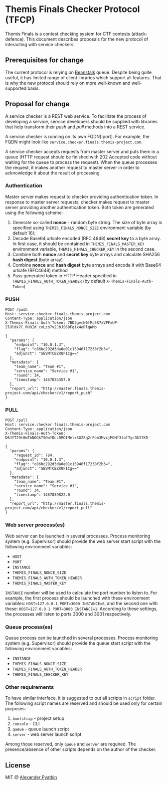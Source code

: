 # Themis Finals Checker Protocol (TFCP)
Themis Finals is a contest checking system for CTF contests (attack-defence). This document describes proposals for the new protocol of interacting with service checkers.

## Prerequisites for change
The current protocol is relying on [Beanstalk](http://kr.github.io/beanstalkd/) queue. Despite being quite useful, it has limited range of client libraries which support all features. That is why the new protocol should rely on more well-known and well-supported basis.

## Proposal for change
A service checker is a REST web service. To facilitate the process of developing a service, service developers should be supplied with libraries that help transform their *push* and *pull* methods into a REST service.

A service checker is running on its own FQDN[:port]. For example, the FQDN might look like `service.checker.finals.themis-project.com`.

A service checker accepts requests from master server and puts them in a queue (HTTP request should be finished with 202 Accepted code without waiting for the queue to process the request). When the queue processes the request, it makes another request to master server in order to acknowledge it about the result of processing.

### Authentication
Master server makes request to checker providing authentication token. In response to master server requests, checker makes request to master server providing another authentication token. Both token are generated using the following scheme:
1. Generate so-called **nonce** - random byte string. The size of byte array is specified using `THEMIS_FINALS_NONCE_SIZE` environment variable (by default 16);
2. Decode Base64 urlsafe encoded (RFC 4648) **secret key** to a byte array. In first case, it should be contained in `THEMIS_FINALS_MASTER_KEY` environment variable, `THEMIS_FINALS_CHECKER_KEY` in the second case.
3. Combine both **nonce** and **secret key** byte arrays and calculate SHA256 **hash digest** (byte array)
4. Combine **nonce** and **hash digest** byte arrays and encode it with Base64 urlsafe (RFC4648) method
5. Pass generated token in HTTP Header specified in `THEMIS_FINALS_AUTH_TOKEN_HEADER` (by default `X-Themis-Finals-Auth-Token`)

### PUSH
```
POST /push
Host: service.checker.finals.themis-project.com
Content-Type: application/json
X-Themis-Finals-Auth-Token: 7BD3gvcN6fMc5S7xVPFxUP-2lUldx7C_RHOId_cvLzb7v2JbJS60Fgix4eRlqWMb

{
  "params": {
    "endpoint": "10.0.1.3",
    "flag": "c86bc292d3da0e01c15946f17238f2b3=",
    "adjunct": "SEVMTCBZRUFICg=="
  },
  "metadata": {
    "team_name": "Team #1",
    "service_name": "Service #1",
    "round": 34,
    "timestamp": 1467034357.0
  },
  "report_url": "http://master.finals.themis-project.com/api/checker/v1/report_push"
}
```

### PULL
```
POST /pull
Host: service.checker.finals.themis-project.com
Content-Type: application/json
X-Themis-Finals-Auth-Token: D6JYT29r8mTbNOGkTSGwfDLL0MOIMelxSGZ8q2rFon3MvcjMOHf3tof7gc3kIfK5

{
  "params": {
    "request_id": 784,
    "endpoint": "10.0.1.3",
    "flag": "c86bc292d3da0e01c15946f17238f2b3=",
    "adjunct": "SEVMTCBZRUFICg=="
  },
  "metadata": {
    "team_name": "Team #1",
    "service_name": "Service #1",
    "round": 34,
    "timestamp": 1467039822.0
  },
  "report_url": "http://master.finals.themis-project.com/api/checker/v1/report_pull"
}
```

### Web server process(es)
Web server can be launched in several processes. Process monitoring system (e.g. Supervisor) should provide the web server start script with the following environment variables:
- `HOST`
- `PORT`
- `INSTANCE`
- `THEMIS_FINALS_NONCE_SIZE`
- `THEMIS_FINALS_AUTH_TOKEN_HEADER`
- `THEMIS_FINALS_MASTER_KEY`

`INSTANCE` number will be used to calculate the port number to listen to. For example, the first process should be launched with these environment variables: `HOST=127.0.0.1 PORT=3000 INSTANCE=0`, and the second one with these: `HOST=127.0.0.1 PORT=3000 INSTANCE=1`. According to these settings, the processes will listen to ports 3000 and 3001 respectively.

### Queue process(es)
Queue process can be launched in several processes. Process monitoring system (e.g. Supervisor) should provide the queue start script with the following environment variables:
- `INSTANCE`
- `THEMIS_FINALS_NONCE_SIZE`
- `THEMIS_FINALS_AUTH_TOKEN_HEADER`
- `THEMIS_FINALS_CHECKER_KEY`

### Other requirements
To have similar interface, it is suggested to put all scripts in `script` folder. The following script names are reserved and should be used only for certain purposes:
1. `bootstrap` - project setup
2. `console` - CLI
3. `queue` - queue launch script
4. `server` - web server launch script

Among those reserved, only `queue` and `server` are required. The presence/absence of other scripts depends on the author of the checker.

## License
MIT @ [Alexander Pyatkin](https://github.com/aspyatkin)
